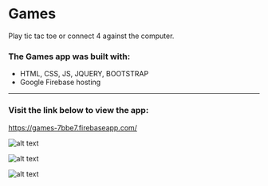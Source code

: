 # Games

Play tic tac toe or connect 4 against the computer.

### The Games app was built with:
- HTML, CSS, JS, JQUERY, BOOTSTRAP
- Google Firebase hosting

---

### Visit the link below to view the app:


<https://games-7bbe7.firebaseapp.com/>


![alt text](https://user-images.githubusercontent.com/20272116/28253967-3663d894-6a6e-11e7-97f1-69e3455824ac.png)


![alt text](https://user-images.githubusercontent.com/20272116/28253969-3b3fd750-6a6e-11e7-9632-0b244bd49e6f.png)


![alt text](https://user-images.githubusercontent.com/20272116/28253971-3e61c362-6a6e-11e7-888c-728c037cd911.png)

